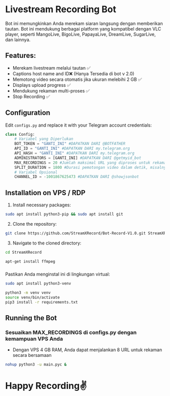﻿# Livestream Recording Bot

Bot ini memungkinkan Anda merekam siaran langsung dengan memberikan tautan. Bot ini mendukung berbagai platform yang kompatibel dengan VLC player, seperti MangoLive, BigoLive, PapayaLive, DreamLive, SugarLive, dan lainnya.

## Features:
- Merekam livestream melalui tautan ✅
- Captions host name and ID❌ (Hanya Tersedia di bot v 2.0)
- Memotong video secara otomatis jika ukuran melebihi 2 GB ✅
- Displays upload progress ✅
- Mendukung rekaman multi-proses ✅
- Stop Recording ✅

## Configuration

Edit `configs.py` and replace it with your Telegram account credentials:

```python
class Config:
    # Variabel yang Diperlukan
    BOT_TOKEN = "GANTI_INI" #DAPATKAN DARI @BOTFATHER
    API_ID = "GANTI_INI" #DAPATKAN DARI my.telegram.org
    API_HASH = "GANTI_INI" #DAPATKAN DARI my.telegram.org
    ADMINISTRATORS = [GANTI_INI] #DAPATKAN DARI @getmyid_bot
    MAX_RECORDINGS = 20 #Jumlah maksimal URL yang diproses untuk rekaman
    SPLIT_DURATION = 1800 #Durasi pemotongan video dalam detik, misalnya 1800 = 30 menit dan 3600 = 1 jam
    # Variabel Opsional
    CHANNEL_ID = -1001867625473 #DAPATKAN DARI @showjsonbot
```

## Installation on VPS / RDP

1. Install necessary packages:
```sh
sudo apt install python3-pip && sudo apt install git
```

2. Clone the repository:
```sh
git clone https://github.com/StreamXRecord/Bot-Record-V1.0.git StreamXRecord/
```

3. Navigate to the cloned directory:
```sh
cd StreamXRecord
```

```sh
apt-get install ffmpeg
```

#####
Pastikan Anda menginstal ini di lingkungan virtual:
```sh
sudo apt install python3-venv
```
```sh
python3 -m venv venv
source venv/bin/activate
pip3 install -r requirements.txt
```


## Running the Bot
### Sesuaikan MAX_RECORDINGS di configs.py dengan kemampuan VPS Anda
- Dengan VPS 4 GB RAM, Anda dapat menjalankan 8 URL untuk rekaman secara bersamaan
```sh
nohup python3 -u main.pyc &

```


# Happy Recording✌️
